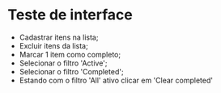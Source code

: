 # Teste de interface
- Cadastrar itens na lista;
- Excluir itens da lista;
- Marcar 1 item como completo;
- Selecionar o filtro 'Active';
- Selecionar o filtro 'Completed';
- Estando com o filtro 'All' ativo clicar em 'Clear completed'
